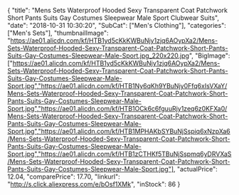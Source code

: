 {
	"title": "Mens Sets Waterproof Hooded Sexy Transparent Coat Patchwork Short Pants Suits Gay Costumes Sleepwear Male Sport Clubwear Suits",
	"date": "2018-10-31 10:30:20",
	"SubCat": ["Men's Clothing"],
	"categories": ["Men's Sets"],
	"thumbnailImage": "https://ae01.alicdn.com/kf/HTB1yd5cKkKWBuNjy1zjq6AOypXa2/Mens-Sets-Waterproof-Hooded-Sexy-Transparent-Coat-Patchwork-Short-Pants-Suits-Gay-Costumes-Sleepwear-Male-Sport.jpg_220x220.jpg",
	"BigImage": ["https://ae01.alicdn.com/kf/HTB1yd5cKkKWBuNjy1zjq6AOypXa2/Mens-Sets-Waterproof-Hooded-Sexy-Transparent-Coat-Patchwork-Short-Pants-Suits-Gay-Costumes-Sleepwear-Male-Sport.jpg","https://ae01.alicdn.com/kf/HTB1Ny6qKh9YBuNjy0Ffq6xIsVXaY/Mens-Sets-Waterproof-Hooded-Sexy-Transparent-Coat-Patchwork-Short-Pants-Suits-Gay-Costumes-Sleepwear-Male-Sport.jpg","https://ae01.alicdn.com/kf/HTB1OCk6c6fguuRjy1zeq6z0KFXa0/Mens-Sets-Waterproof-Hooded-Sexy-Transparent-Coat-Patchwork-Short-Pants-Suits-Gay-Costumes-Sleepwear-Male-Sport.jpg","https://ae01.alicdn.com/kf/HTB1MPHAKbSYBuNjSspiq6xNzpXa6/Mens-Sets-Waterproof-Hooded-Sexy-Transparent-Coat-Patchwork-Short-Pants-Suits-Gay-Costumes-Sleepwear-Male-Sport.jpg","https://ae01.alicdn.com/kf/HTB1zCTHKf5TBuNjSspmq6yDRVXaS/Mens-Sets-Waterproof-Hooded-Sexy-Transparent-Coat-Patchwork-Short-Pants-Suits-Gay-Costumes-Sleepwear-Male-Sport.jpg"],
	"actualPrice": 12.04,
	"comparePrice": 17.70,
	"linkurl": "http://s.click.aliexpress.com/e/bOsf1XMk",
	"inStock": 86
}
